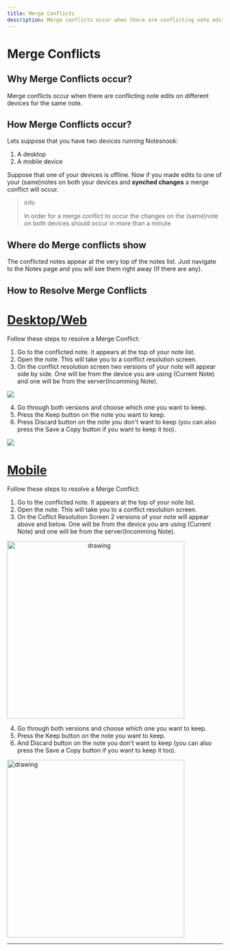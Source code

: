```yaml
---
title: Merge Conflicts
description: Merge conflicts occur when there are conflicting note edits on different devices for the same note.
---
```


# Merge Conflicts

## Why Merge Conflicts occur?

Merge conflicts occur when there are conflicting note edits on different devices for the same note.

## How Merge Conflicts occur?

Lets suppose that you have two devices running Notesnook:

1. A desktop
2. A mobile device

Suppose that one of your devices is offline. Now if you made edits to one of your (same)notes on both your devices and **synched changes** a merge conflict will occur.

> info
>
> In order for a merge conflict to occur the changes on the (same)note on both devices should occur in more than a minute

## Where do Merge conflicts show

The conflicted notes appear at the very top of the notes list. Just navigate to the Notes page and you will see them right away (If there are any).

## How to Resolve Merge Conflicts

# [Desktop/Web](#/tab/web)

Follow these steps to resolve a Merge Conflict:

1. Go to the conflicted note. It appears at the top of your note list.
2. Open the note. This will take you to a conflict resolution screen.
3. On the conflict resolution screen two versions of your note will appear side by side. One will be from the device you are using (Current Note) and one will be from the server(Incomming Note).

![](https://github.com/user-attachments/assets/7790bcd3-e87f-4a5e-a8e6-3fba1b3f3ab3)

4. Go through both versions and choose which one you want to keep.
5. Press the Keep button on the note you want to keep.
6. Press Discard button on the note you don't want to keep (you can also press the Save a Copy button if you want to keep it too).

![](https://github.com/user-attachments/assets/58558f0e-6bf1-486d-a183-702dba54dcaf)

# [Mobile](#/tab/mobile)

Follow these steps to resolve a Merge Conflict:

1. Go to the conflicted note. It appears at the top of your note list.
2. Open the note. This will take you to a conflict resolution screen.
3. On the Coflict Resolution Screen 2 versions of your note will appear above and below. One will be from the device you are using (Current Note) and one will be from the server(Incomming Note).

<img src="https://github.com/user-attachments/assets/616381b6-17dc-4d2b-98a7-e7f2629f1925" alt="drawing" width="414" style="text-align:center"/>

4. Go through both versions and choose which one you want to keep.
5. Press the Keep button on the note you want to keep.
6. And Discard button on the note you don't want to keep (you can also press the Save a Copy button if you want to keep it too).

<img src="https://github.com/user-attachments/assets/699454f9-7840-4955-9c5f-1efd8c7963ea" alt="drawing" width="414"/>

---
